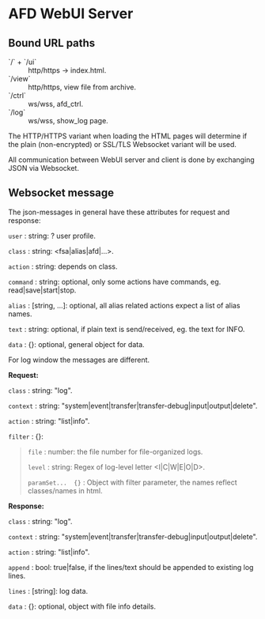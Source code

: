 # AFD WebUI Server

## Bound URL paths

<dl>
<dt>`/` + `/ui`</dt><dd>http/https -> index.html.</dd>
<dt>`/view`</dt><dd>http/https, view file from archive.</dd>
<dt>`/ctrl`</dt><dd>ws/wss, afd_ctrl.</dd>
<dt>`/log`</dt><dd>ws/wss, show_log page.</dd>
</dl>

The HTTP/HTTPS variant when loading the HTML pages will determine if the plain
(non-encrypted) or SSL/TLS Websocket variant will be used.
 
All communication between WebUI server and client is done by exchanging JSON 
via Websocket.

## Websocket message

The json-messages in general have these attributes for request and response:

`user` : string:	? user profile.

`class` : string:	<fsa|alias|afd|...>.

`action` : string:	depends on class.

`command` : string:	optional, only some actions have commands,
			eg. read|save|start|stop.

`alias` : [string, ...]:	optional, all alias related actions expect a list
					of alias names.

`text` : string:	optional, if plain text is send/received, eg. the
			text for INFO.

`data` : {}:		optional, general object for data. 


For log window the messages are different.

**Request:**

`class` : string:	"log".

`context` : string: "system|event|transfer|transfer-debug|input|output|delete".

`action` : string:	"list|info".

`filter` : {}:

> `file` : number:	the file number for file-organized logs.
> 
> `level` : string: Regex of log-level letter <I|C|W|E|O|D>.
> 
> `paramSet...	{}` : Object with filter parameter, the names reflect
> 					classes/names in html.


**Response:**

`class` : string:		"log".

`context` : string: 	"system|event|transfer|transfer-debug|input|output|delete".

`action` : string:		"list|info".

`append` : bool:		true|false, if the lines/text should be appended to
						existing log lines.

`lines` : [string]:	log data.

`data` : {}:			optional, object with file info details.

